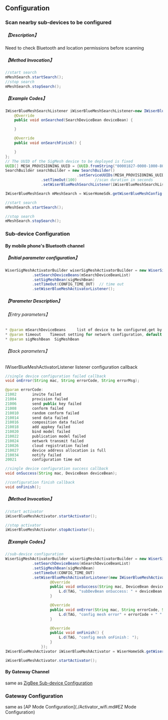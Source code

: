 ## Configuration

### Scan nearby sub-devices to be configured
##### 【Description】
Need to check Bluetooth and location permissions before scanning

##### 【Method Invocation】
```java
//start search
mMeshSearch.startSearch();
//stop search
mMeshSearch.stopSearch();

```
##### 【Example Codes】
```java
IWiserBlueMeshSearchListener iWiserBlueMeshSearchListener=new IWiserBlueMeshSearchListener() {
    @Override
    public void onSearched(SearchDeviceBean deviceBean) {

    }

    @Override
    public void onSearchFinish() {

    }
};
// The UUID of the SigMesh device to be deployed is fixed
UUID[] MESH_PROVISIONING_UUID = {UUID.fromString("00001827-0000-1000-8000-00805f9b34fb")};
SearchBuilder searchBuilder = new SearchBuilder()
								.setServiceUUIDs(MESH_PROVISIONING_UUID)
                .setTimeOut(100)        //scan duration in seconds
                .setWiserBlueMeshSearchListener(iWiserBlueMeshSearchListener).build();

IWiserBlueMeshSearch mMeshSearch = WiserHomeSdk.getWiserBlueMeshConfig().newWiserBlueMeshSearch(searchBuilder);

//start search
mMeshSearch.startSearch();

//stop search
mMeshSearch.stopSearch();
```

### Sub-device Configuration

#### By mobile phone's Bluetooth channel

##### 【Initial parameter configuration】
```java
WiserSigMeshActivatorBuilder wiserSigMeshActivatorBuilder = new WiserSigMeshActivatorBuilder()
            .setSearchDeviceBeans(mSearchDeviceBeanList)
            .setSigMeshBean(sigMeshBean)
            .setTimeOut(CONFIG_TIME_OUT)  // time out
            .setWiserBlueMeshActivatorListener();
```

##### 【Parameter Description】
###### 【Entry parameters】
```java
* @param mSearchDeviceBeans     list of device to be configured,get by startSearch
* @param timeout    Timeout setting for network configuration, default is 100s (when there are too many devices for one-time network configuration, you need to increase the time)
* @param sigMeshBean  SigMeshBean   
```

###### 【Back parameters】
IWiserBlueMeshActivatorListener listener configuration callback

```java
//single device configuration failed callback
void onError(String mac, String errorCode, String errorMsg);

@param errorCode:
21002       invite failed
21004       provision failed
21006       send public key failed
21008       conform failed
210010      random conform failed
210014      send data failed
210016      composition data failed
210018      add appkey failed
210020      bind model failed
210022      publication model failed
210024      network transmit failed
210026      cloud registration failed
210027      device address allocation is full
210034      notify failed
20021       configuration time out

//single device configuration success callback
void onSuccess(String mac, DeviceBean deviceBean);

//configuration finish callback
void onFinish();

```

##### 【Method Invocation】

```java
//start activator
iWiserBlueMeshActivator.startActivator();

//stop activator
iWiserBlueMeshActivator.stopActivator();
```

##### 【Example Codes】
```java
//sub-device configuration
WiserSigMeshActivatorBuilder wiserSigMeshActivatorBuilder = new WiserSigMeshActivatorBuilder()
            .setSearchDeviceBeans(mSearchDeviceBeanList)
            .setSigMeshBean(sigMeshBean)
            .setTimeOut(CONFIG_TIME_OUT)
            .setWiserBlueMeshActivatorListener(new IWiserBlueMeshActivatorListener() {
                    @Override
                    public void onSuccess(String mac, DeviceBean deviceBean) {
                        L.d(TAG, "subDevBean onSuccess: " + deviceBean.getName());
                    }

                    @Override
                    public void onError(String mac, String errorCode, String errorMsg) {
                        L.d(TAG, "config mesh error" + errorCode + " " + errorMsg);
                    }

                    @Override
                    public void onFinish() {
                        L.d(TAG, "config mesh onFinish： ");
                    }
                });
IWiserBlueMeshActivator iWiserBlueMeshActivator = WiserHomeSdk.getWiserBlueMeshConfig().newActivator(wiserBlueMeshActivatorBuilder);

iWiserBlueMeshActivator.startActivator();

```

#### By Gateway Channel
same as  [ZigBee Sub-device Configuration](./Activator_ZigbeeSub.md)

### Gateway Configuration
same as  [AP Mode Configuration](./Activator_wifi.md#EZ Mode Configuration)
